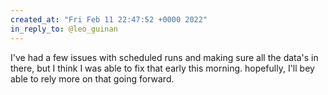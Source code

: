 ```yaml
---
created_at: "Fri Feb 11 22:47:52 +0000 2022"
in_reply_to: @leo_guinan
---
```


I've had a few issues with scheduled runs and making sure all the data's in there, but I think I was able to fix that early this morning. hopefully, I'll bey able to rely more on that going forward.